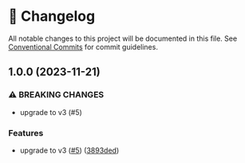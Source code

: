 <!-- markdownlint-disable --><!-- textlint-disable -->

# 📓 Changelog

All notable changes to this project will be documented in this file. See
[Conventional Commits](https://conventionalcommits.org) for commit guidelines.

## 1.0.0 (2023-11-21)

### ⚠ BREAKING CHANGES

- upgrade to v3 (#5)

### Features

- upgrade to v3 ([#5](https://github.com/sanity-io/rich-date-input/issues/5)) ([3893ded](https://github.com/sanity-io/rich-date-input/commit/3893dedf3de4d84312320202e318efcd0a2d4959))
